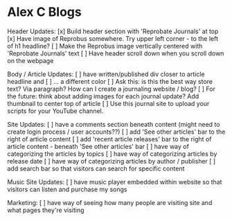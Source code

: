 # Alex C Blogs

Header Updates:
[x] Build header section with 'Reprobate Journals' at top
[x] Have image of Reprobus somewhere. Try upper left corner - to the left of h1 headline?
[ ] Make the Reprobus image vertically centered with 'Reprobate Journals' text 
[ ] Have header scroll down when you scroll down on the webpage

Body / Article Updates:
[ ] have written/published div closer to article headline and 
    [ ] ... a different color
[ ] Ask this: is this the best way store text? Via paragraph? How can I create a journaling website / blog?
[ ] For the future: think about adding images for each journal update? Add thumbnail to center top of article
[ ] Use this journal site to upload your scripts for your YouTube channel.

Site Updates:
[ ] have a comments section beneath content (might need to create login process / user accounts??)
[ ] add 'See other articles' bar to the right of article content
[ ] add 'recent article releases' bar to the right of article content - beneath 'See other articles' bar
[ ] have way of categorizing the articles by topics
[ ] have way of categorizing articles by release date
[ ] have way of categorizing articles by author / publisher
[ ] add search bar so that visitors can search for specific content

Music Site Updates:
[ ] have music player embedded within website so that visitors can listen and purchase my songs

Marketing:
[ ] have way of seeing how many people are visiting site and what pages they're visiting